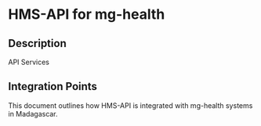 # HMS-API for mg-health

## Description

API Services

## Integration Points

This document outlines how HMS-API is integrated with mg-health systems in Madagascar.
